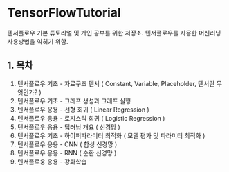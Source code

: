 # TensorFlowTutorial
텐서플로우 기본 튜토리얼 및 개인 공부를 위한 저장소.
텐서플로우를 사용한 머신러닝 사용방법을 익히기 위함.

## 1. 목차
1. 텐서플로우 기초 - 자료구조 텐서 ( Constant, Variable, Placeholder, 텐서란 무엇인가? )
2. 텐서플로우 기초 - 그래프 생성과 그래프 실행
3. 텐서플로우 응용 - 선형 회귀 ( Linear Regression )
4. 텐서플로우 응용 - 로지스틱 회귀 ( Logistic Regression )
5. 텐서플로우 응용 - 딥러닝 개요 ( 신경망 )
6. 텐서플로우 기초 - 하이퍼파라미터 최적화 ( 모델 평가 및 파라미터 최적화 )
6. 텐서플로우 응용 - CNN ( 합성 신경망 )
7. 텐서플로우 응용 - RNN ( 순환 신경망 )
8. 텐서플로웅 응용 - 강화학습
